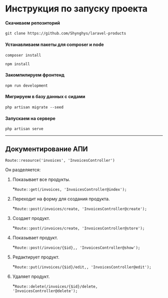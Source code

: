# Инструкция по запуску проекта

#### Скачиваем репозиторий

`git clone https://github.com/Shynghys/laravel-products`

#### Устанавливаем пакеты для composer и node

`composer install`

`npm install`

#### Закомпилируем фронтенд

`npm run development`

#### Мигрируем в базу данных с сидами

`php artisan migrate --seed`

#### Запускаем на сервере

`php artisan serve`

---

## Документирование АПИ

`Route::resource('invoices', 'InvoicesController')`

Он разделяется:

1. Показывает все продукты.

    \*`Route::get(/invoices, 'InvoicesController@index');`

2. Переходит на форму для создания продукта.

    \*`Route::post(/invoices/create, 'InvoicesController@create');`

3. Создает продукт.

    \*`Route::post(/invoices/create, 'InvoicesController@store');`

4. Показывает продукт.

    \*`Route::post(/invoice/{$id},, 'InvoicesController@show');`

5. Редактирует продукт.

    \*`Route::put(/invoices/{$id}/edit,, 'InvoicesController@edit');`

6. Удаляет продукт.

    \*`Route::delete(/invoices/{$id}/delete, 'InvoicesController@delete');`
